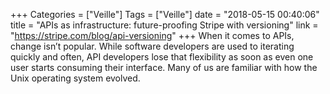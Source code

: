 +++
Categories = ["Veille"]
Tags = ["Veille"]
date = "2018-05-15 00:40:06"
title = "APIs as infrastructure: future-proofing Stripe with versioning"
link = "https://stripe.com/blog/api-versioning"
+++
When it comes to APIs, change isn’t popular. While software developers are used to iterating quickly and often, API developers lose that flexibility as soon as even one user starts consuming their interface. Many of us are familiar with how the Unix operating system evolved.